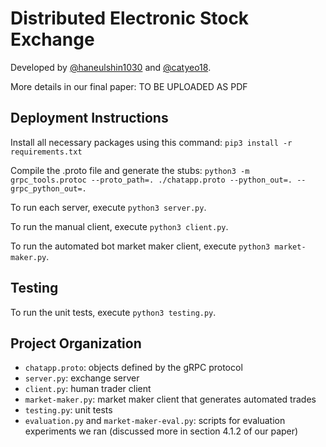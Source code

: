 # Distributed Electronic Stock Exchange

Developed by [@haneulshin1030](https://github.com/haneulshin1030) and [@catyeo18](https://github.com/catyeo18).

More details in our final paper: TO BE UPLOADED AS PDF

## Deployment Instructions

Install all necessary packages using this command:
```pip3 install -r requirements.txt```

Compile the .proto file and generate the stubs:
```python3 -m grpc_tools.protoc --proto_path=. ./chatapp.proto --python_out=. --grpc_python_out=. ```

To run each server, execute `python3 server.py`.

<!-- To run each server, execute `python3 server.py --server i` for `i` in `[0, 1, 2]`. -->

To run the manual client, execute `python3 client.py`.

To run the automated bot market maker client, execute `python3 market-maker.py`.

## Testing

To run the unit tests, execute `python3 testing.py`.

## Project Organization
- `chatapp.proto`: objects defined by the gRPC protocol
- `server.py`: exchange server
- `client.py`: human trader client
- `market-maker.py`: market maker client that generates automated trades
- `testing.py`: unit tests
- `evaluation.py` and `market-maker-eval.py`: scripts for evaluation experiments we ran (discussed more in section 4.1.2 of our paper)

